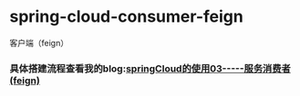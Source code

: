 # spring-cloud-consumer-feign
客户端（feign）
### 具体搭建流程查看我的blog:[springCloud的使用03-----服务消费者(feign)](http://www.cnblogs.com/lifeone/p/9008673.html)
